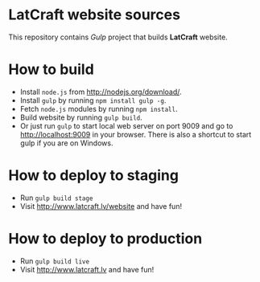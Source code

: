 
# LatCraft website sources

This repository contains *Gulp* project that builds **LatCraft** website.

# How to build

- Install `node.js` from <http://nodejs.org/download/>.
- Install `gulp` by running `npm install gulp -g`.
- Fetch `node.js` modules by running `npm install`.
- Build website by running `gulp build`.
- Or just run `gulp` to start local web server on port 9009 and go to <http://localhost:9009> in your browser. There is also a shortcut to start gulp if you are on Windows. 

# How to deploy to staging 

- Run `gulp build stage`
- Visit <http://www.latcraft.lv/website> and have fun!

# How to deploy to production

- Run `gulp build live`
- Visit <http://www.latcraft.lv> and have fun!
